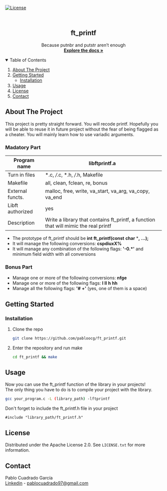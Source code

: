 [![License][license-logo]][license-url]

<br />
<p align="center">
  <h2 align="center">ft_printf</h2>

  <p align="center">
    Because putnbr and putstr aren’t enough
    <br />
    <a href="https://github.com/pabloocg/ft_printf/tree/master/srcs"><strong>Explore the docs »</strong></a>
  </p>
</p>

<!-- TABLE OF CONTENTS -->
<details open="open">
  <summary>Table of Contents</summary>
  <ol>
    <li>
      <a href="#about-the-project">About The Project</a>
    </li>
    <li>
      <a href="#getting-started">Getting Started</a>
      <ul>
        <li><a href="#installation">Installation</a></li>
      </ul>
    </li>
    <li><a href="#usage">Usage</a></li>
    <li><a href="#license">License</a></li>
    <li><a href="#contact">Contact</a></li>
  </ol>
</details>

## About The Project

This project is pretty straight forward. You will recode printf. Hopefully you will be able to reuse it in future project without the fear of being flagged as a cheater. You will mainly learn how to use variadic arguments.


### Madatory Part

| Program name     	| libftprintf.a                                                                       	|
|------------------	|-------------------------------------------------------------------------------------	|
| Turn in files    	| *.c, */*.c, *.h, */*.h, Makefile                                                    	|
| Makefile         	| all, clean, fclean, re, bonus                                                       	|
| External functs. 	| malloc, free, write, va_start, va_arg, va_copy, va_end                              	|
| Libft authorized 	| yes                                                                                 	|
| Description      	| Write a library that contains ft_printf, a function that will mimic the real printf 	|

- The prototype of ft_printf should be **int** **ft_printf(const** **char** ***,** **...);**
- It will manage the following conversions: **cspdiuxX%**
- It will manage any combination of the following flags: **'-0.*'** and minimum field width with all conversions

### Bonus Part

- Manage one or more of the following conversions: **nfge**
- Manage one or more of the following flags: **l** **ll** **h** **hh**
- Manage all the following flags: **'#**  **+'** (yes, one of them is a space)

## Getting Started

### Installation

1. Clone the repo
    ```sh
    git clone https://github.com/pabloocg/ft_printf.git
    ```
2. Enter the repository and run make
    ```sh
    cd ft_printf && make
    ```

## Usage

Now you can use the ft_printf function of the library in your projects!</br>
The only thing you have to do is to compile your project with the library.
```sh
gcc your_program.c -L (library_path) -lftprintf
```
Don't forget to include the ft_printf.h file in your project
```
#include "library_path/ft_printf.h"
```

## License

Distributed under the Apache License 2.0. See `LICENSE.txt` for more information.

## Contact

Pablo Cuadrado García </br>
[Linkedin][linkedin-url] - pablocuadrado97@gmail.com

[license-logo]: https://img.shields.io/hexpm/l/plug?style=for-the-badge
[license-url]: https://github.com/pabloocg/ft_printf/LICENSE.txt
[linkedin-url]: https://linkedin.com/in/pablo-cuadrado97

